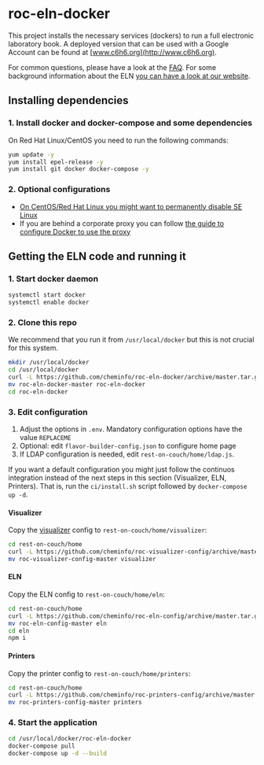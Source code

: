 # roc-eln-docker

This project installs the necessary services (dockers) to run a full electronic laboratory book. A deployed version that can be used with a Google Account can be found at [www.c6h6.org](http://www.c6h6.org).

For common questions, please have a look at the [FAQ](faq.md). For some background information about the ELN [you can have a look at our website](https://cheminfo.github.io/eln.epfl.ch/).

## Installing dependencies

### 1. Install docker and docker-compose and some dependencies

On Red Hat Linux/CentOS you need to run the following commands:

```bash
yum update -y
yum install epel-release -y
yum install git docker docker-compose -y
```

### 2. Optional configurations

- [On CentOS/Red Hat Linux you might want to permanently disable SE Linux](https://www.rootusers.com/how-to-enable-or-disable-selinux-in-centos-rhel-7/)
- If you are behind a corporate proxy you can follow [the guide to configure Docker to use the proxy](https://docs.docker.com/engine/admin/systemd/#/http-proxy)

## Getting the ELN code and running it

### 1. Start docker daemon

```bash
systemctl start docker
systemctl enable docker
```

### 2. Clone this repo

We recommend that you run it from `/usr/local/docker` but this is not crucial for this system.

```bash
mkdir /usr/local/docker
cd /usr/local/docker
curl -L https://github.com/cheminfo/roc-eln-docker/archive/master.tar.gz | tar xz
mv roc-eln-docker-master roc-eln-docker
cd roc-eln-docker
```

### 3. Edit configuration

1. Adjust the options in `.env`. Mandatory configuration options have the value `REPLACEME`
2. Optional: edit `flavor-builder-config.json` to configure home page
3. If LDAP configuration is needed, edit `rest-on-couch/home/ldap.js`.

If you want a default configuration you might just follow the continuos integration instead of the next steps in this section (Visualizer, ELN, Printers). That is, run the `ci/install.sh` script followed by `docker-compose up -d`.

#### Visualizer

Copy the [visualizer](https://github.com/NPellet/visualizer) config to `rest-on-couch/home/visualizer`:

```bash
cd rest-on-couch/home
curl -L https://github.com/cheminfo/roc-visualizer-config/archive/master.tar.gz | tar xz
mv roc-visualizer-config-master visualizer
```

#### ELN

Copy the ELN config to `rest-on-couch/home/eln`:

```bash
cd rest-on-couch/home
curl -L https://github.com/cheminfo/roc-eln-config/archive/master.tar.gz | tar xz
mv roc-eln-config-master eln
cd eln
npm i
```

#### Printers

Copy the printer config to `rest-on-couch/home/printers`:

```bash
cd rest-on-couch/home
curl -L https://github.com/cheminfo/roc-printers-config/archive/master.tar.gz | tar xz
mv roc-printers-config-master printers
```

### 4. Start the application

```bash
cd /usr/local/docker/roc-eln-docker
docker-compose pull
docker-compose up -d --build
```
